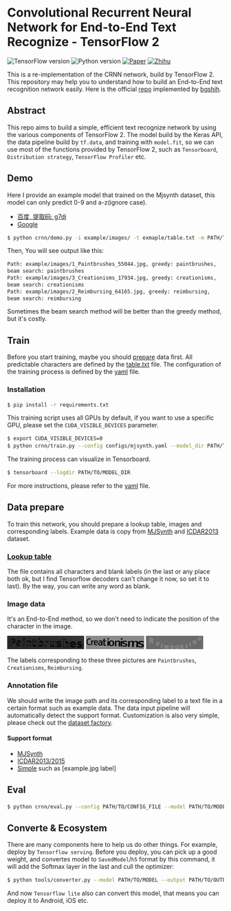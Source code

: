 # Convolutional Recurrent Neural Network for End-to-End Text Recognize - TensorFlow 2

![TensorFlow version](https://img.shields.io/badge/TensorFlow->=2.2-FF6F00?logo=tensorflow)
![Python version](https://img.shields.io/badge/Python->=3.6-3776AB?logo=python)
[![Paper](https://img.shields.io/badge/paper-arXiv:1507.05717-B3181B?logo=arXiv)](https://arxiv.org/abs/1507.05717)
[![Zhihu](https://img.shields.io/badge/知乎-文本识别网络CRNN—实现简述-blue?logo=zhihu)](https://zhuanlan.zhihu.com/p/122512498)

This is a re-implementation of the CRNN network, build by TensorFlow 2. This repository may help you to understand how to build an End-to-End text recognition network easily. Here is the official [repo](https://github.com/bgshih/crnn) implemented by [bgshih](https://github.com/bgshih).

## Abstract

This repo aims to build a simple, efficient text recognize network by using the various components of TensorFlow 2. The model build by the Keras API, the data pipeline build by `tf.data`, and training with `model.fit`, so we can use most of the functions provided by TensorFlow 2, such as `Tensorboard`, `Distribution strategy`, `TensorFlow Profiler` etc.

## Demo

Here I provide an example model that trained on the Mjsynth dataset, this model can only predict 0-9 and a-z(ignore case).

- [百度, 提取码: g7dj](https://pan.baidu.com/s/1Gx29JwtQ4HX_53gUajHOAg)
- [Google](https://drive.google.com/open?id=1gTJ6Fgo7sfCJdA5ZUBkB76GtcC6Owqly)

```bash
$ python crnn/demo.py -i example/images/ -t exmaple/table.txt -m PATH/TO/MODEL
```

Then, You will see output like this:
```
Path: example/images/1_Paintbrushes_55044.jpg, greedy: paintbrushes, beam search: paintbrushes
Path: example/images/3_Creationisms_17934.jpg, greedy: creationisms, beam search: creationisms
Path: example/images/2_Reimbursing_64165.jpg, greedy: reimbursing, beam search: reimbursing
```

Sometimes the beam search method will be better than the greedy method, but it's costly.

## Train

Before you start training, maybe you should [prepare](#Data-prepare) data first. All predictable characters are defined by the [table.txt](example/table.txt) file. The configuration of the training process is defined by the [yaml](configs/mjsynth.yaml) file.

### Installation

```bash
$ pip install -r requirements.txt
```

This training script uses all GPUs by default, if you want to use a specific GPU, please set the `CUDA_VISIBLE_DEVICES` parameter.

```bash
$ export CUDA_VISIBLE_DEVICES=0
$ python crnn/train.py --config configs/mjsynth.yaml --model_dir PATH/TO/SAVE
```

The training process can visualize in Tensorboard. 

```bash
$ tensorboard --logdir PATH/TO/MODEL_DIR
```

For more instructions, please refer to the [yaml](configs/mjsynth.yaml) file.

## Data prepare

To train this network, you should prepare a lookup table, images and corresponding labels. Example data is copy from [MJSynth](https://www.robots.ox.ac.uk/~vgg/data/text/) and [ICDAR2013](https://rrc.cvc.uab.es/?ch=2&com=introduction) dataset.

### [Lookup table](./example/table.txt)

The file contains all characters and blank labels (in the last or any place both ok, but I find Tensorflow decoders can't change it now, so set it to last). By the way, you can write any word as blank.

### Image data

It's an End-to-End method, so we don't need to indicate the position of the character in the image.

![Paintbrushes](example/images/1_Paintbrushes_55044.jpg)
![Creationisms](example/images/3_Creationisms_17934.jpg)
![Reimbursing](example/images/2_Reimbursing_64165.jpg)

The labels corresponding to these three pictures are `Paintbrushes`, `Creationisms`, `Reimbursing`.

### Annotation file

We should write the image path and its corresponding label to a text file in a certain format such as example data. The data input pipeline will automatically detect the support format. Customization is also very simple, please check out the [dataset factory](crnn/dataset_factory.py).

#### Support format

- [MJSynth](./example/mjsynth_annotation.txt)
- [ICDAR2013/2015](./example/icdar2013_annotation.txt)
- [Simple](./example/simple_annotation.txt) such as [example.jpg label]

## Eval

```bash
$ python crnn/eval.py --config PATH/TO/CONFIG_FILE --model PATH/TO/MODEL
```

## Converte & Ecosystem

There are many components here to help us do other things. For example, deploy by `Tensorflow serving`. Before you deploy, you can pick up a good weight, and convertes model to `SavedModel`/`h5` format by this command, it will add the Softmax layer in the last and cull the optimizer:

```bash
$ python tools/converter.py --model PATH/TO/MODEL --output PATH/TO/OUTPUT
```

And now `Tensorflow lite` also can convert this model, that means you can deploy it to Android, iOS etc.